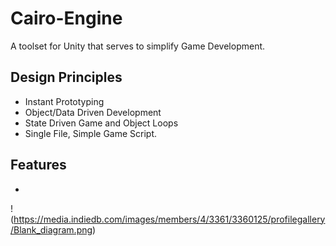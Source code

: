 # Cairo-Engine
A toolset for Unity that serves to simplify Game Development.

## Design Principles
- Instant Prototyping
- Object/Data Driven Development
- State Driven Game and Object Loops
- Single File, Simple Game Script.

## Features
-

!(https://media.indiedb.com/images/members/4/3361/3360125/profilegallery/Blank_diagram.png)
